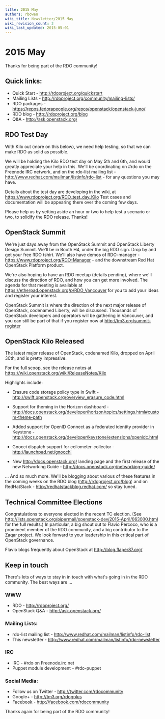 ```yaml
---
title: 2015 May
authors: rbowen
wiki_title: Newsletter/2015 May
wiki_revision_count: 3
wiki_last_updated: 2015-05-01
---
```


# 2015 May

Thanks for being part of the RDO community!

## Quick links:

*   Quick Start - <http://rdoproject.org/quickstart>
*   Mailing Lists - <http://rdoproject.org/community/mailing-lists/>
*   RDO packages - <https://repos.fedorapeople.org/repos/openstack/openstack-juno/>
*   RDO blog - <http://rdoproject.org/blog>
*   Q&A - <http://ask.openstack.org/>

## RDO Test Day

With Kilo out (more on this below), we need help testing, so that we can make RDO as solid as possible.

We will be holding the Kilo RDO test day on May 5th and 6th, and would greatly appreciate your help in this. We'll be coordinating on #rdo on the Freenode IRC network, and on the rdo-list mailing list - <http://www.redhat.com/mailman/listinfo/rdo-list> - for any questions you may have.

Details about the test day are developing in the wiki, at <https://www.rdoproject.org/RDO_test_day_Kilo> Test cases and documentation will be appearing there over the coming few days.

Please help us by setting aside an hour or two to help test a scenario or two, to solidify the RDO release. Thanks!

## OpenStack Summit

We're just days away from the OpenStack Summit and OpenStack Liberty Design Summit. We'll be in Booth H4, under the big RDO sign. Drop by and get your free RDO tshirt. We'll also have demos of RDO-manager - <https://www.rdoproject.org/RDO-Manager> - and the downstream Red Hat OpenStack Platform product.

We're also hoping to have an RDO meetup (details pending), where we'll discuss the direction of RDO, and how you can get more involved. The agenda for that meeting is available at <https://etherpad.openstack.org/p/RDO_Vancouver> for you to add your ideas and register your interest.

OpenStack Summit is where the direction of the next major release of OpenStack, codenamed Liberty, will be discussed. Thousands of OpenStack developers and operators will be gathering in Vancouver, and you can still be part of that if you register now at <http://tm3.org/summit-register>

## OpenStack Kilo Released

The latest major release of OpenStack, codenamed Kilo, dropped on April 30th, and is pretty impressive.

For the full scoop, see the release notes at <https://wiki.openstack.org/wiki/ReleaseNotes/Kilo>

Highlights include:

*   Erasure code storage policy type in Swift - <http://swift.openstack.org/overview_erasure_code.html>

<!-- -->

*   Support for theming in the Horizon dashboard - <http://docs.openstack.org/developer/horizon/topics/settings.html#custom-theme-path>

<!-- -->

*   Added support for OpenID Connect as a federated identity provider in Keystone -http://docs.openstack.org/developer/keystone/extensions/openidc.html

<!-- -->

*   Gnocci dispatch support for ceilometer-collector - <http://launchpad.net/gnocchi>

<!-- -->

*   New <http://docs.openstack.org/> landing page and the first release of the new Networking Guide - <http://docs.openstack.org/networking-guide/>

... And so much more. We'll be blogging about various of these features in the coming weeks on the RDO blog (http://rdoproject.org/blog) and on RedHatStack - <http://redhatstackblog.redhat.com/> so stay tuned.

## Technical Committee Elections

Congratulations to everyone elected in the recent TC election. (See <http://lists.openstack.org/pipermail/openstack-dev/2015-April/063000.html> for the full results.) In particular, a big shout out to Flavio Percoco, who is a prominent member of the RDO community, and a big contributor to the Zaqar project. We look forward to your leadership in this critical part of OpenStack governance.

Flavio blogs frequently about OpenStack at <http://blog.flaper87.org/>

## Keep in touch

There's lots of ways to stay in in touch with what's going in in the RDO community. The best ways are ...

### WWW

*   RDO - <http://rdoproject.org/>
*   OpenStack Q&A - <http://ask.openstack.org/>

### Mailing Lists:

*   rdo-list mailing list - <http://www.redhat.com/mailman/listinfo/rdo-list>
*   This newsletter - <http://www.redhat.com/mailman/listinfo/rdo-newsletter>

### IRC

*   IRC - #rdo on Freenode.irc.net
*   Puppet module development - #rdo-puppet

### Social Media:

*   Follow us on Twitter - <http://twitter.com/rdocommunity>
*   Google+ - <http://tm3.org/rdogplus>
*   Facebook - <http://facebook.com/rdocommunity>

Thanks again for being part of the RDO community!

